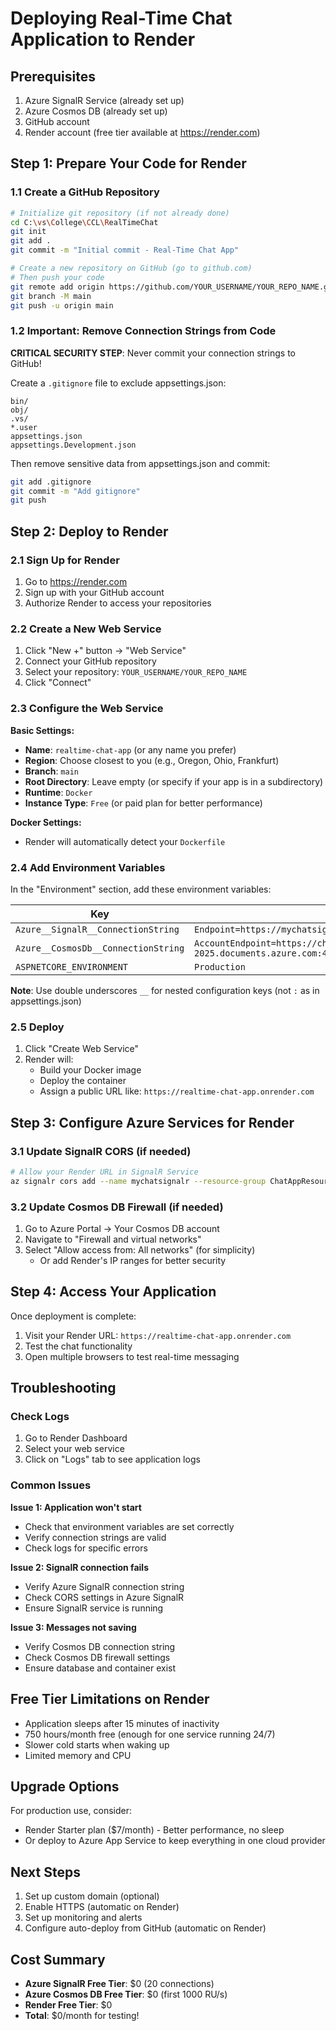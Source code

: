 # Deploying Real-Time Chat Application to Render

## Prerequisites
1. Azure SignalR Service (already set up)
2. Azure Cosmos DB (already set up)
3. GitHub account
4. Render account (free tier available at https://render.com)

## Step 1: Prepare Your Code for Render

### 1.1 Create a GitHub Repository
```bash
# Initialize git repository (if not already done)
cd C:\vs\College\CCL\RealTimeChat
git init
git add .
git commit -m "Initial commit - Real-Time Chat App"

# Create a new repository on GitHub (go to github.com)
# Then push your code
git remote add origin https://github.com/YOUR_USERNAME/YOUR_REPO_NAME.git
git branch -M main
git push -u origin main
```

### 1.2 Important: Remove Connection Strings from Code
**CRITICAL SECURITY STEP**: Never commit your connection strings to GitHub!

Create a `.gitignore` file to exclude appsettings.json:
```
bin/
obj/
.vs/
*.user
appsettings.json
appsettings.Development.json
```

Then remove sensitive data from appsettings.json and commit:
```bash
git add .gitignore
git commit -m "Add gitignore"
git push
```

## Step 2: Deploy to Render

### 2.1 Sign Up for Render
1. Go to https://render.com
2. Sign up with your GitHub account
3. Authorize Render to access your repositories

### 2.2 Create a New Web Service
1. Click "New +" button → "Web Service"
2. Connect your GitHub repository
3. Select your repository: `YOUR_USERNAME/YOUR_REPO_NAME`
4. Click "Connect"

### 2.3 Configure the Web Service

**Basic Settings:**
- **Name**: `realtime-chat-app` (or any name you prefer)
- **Region**: Choose closest to you (e.g., Oregon, Ohio, Frankfurt)
- **Branch**: `main`
- **Root Directory**: Leave empty (or specify if your app is in a subdirectory)
- **Runtime**: `Docker`
- **Instance Type**: `Free` (or paid plan for better performance)

**Docker Settings:**
- Render will automatically detect your `Dockerfile`

### 2.4 Add Environment Variables
In the "Environment" section, add these environment variables:

| Key | Value |
|-----|-------|
| `Azure__SignalR__ConnectionString` | `Endpoint=https://mychatsignalr.service.signalr.net;AccessKey=YOUR_KEY;Version=1.0` |
| `Azure__CosmosDb__ConnectionString` | `AccountEndpoint=https://chatapp-sunil-2025.documents.azure.com:443/;AccountKey=YOUR_KEY;` |
| `ASPNETCORE_ENVIRONMENT` | `Production` |

**Note**: Use double underscores `__` for nested configuration keys (not `:` as in appsettings.json)

### 2.5 Deploy
1. Click "Create Web Service"
2. Render will:
   - Build your Docker image
   - Deploy the container
   - Assign a public URL like: `https://realtime-chat-app.onrender.com`

## Step 3: Configure Azure Services for Render

### 3.1 Update SignalR CORS (if needed)
```bash
# Allow your Render URL in SignalR Service
az signalr cors add --name mychatsignalr --resource-group ChatAppResourceGroup --allowed-origins "https://realtime-chat-app.onrender.com"
```

### 3.2 Update Cosmos DB Firewall (if needed)
1. Go to Azure Portal → Your Cosmos DB account
2. Navigate to "Firewall and virtual networks"
3. Select "Allow access from: All networks" (for simplicity)
   - Or add Render's IP ranges for better security

## Step 4: Access Your Application
Once deployment is complete:
1. Visit your Render URL: `https://realtime-chat-app.onrender.com`
2. Test the chat functionality
3. Open multiple browsers to test real-time messaging

## Troubleshooting

### Check Logs
1. Go to Render Dashboard
2. Select your web service
3. Click on "Logs" tab to see application logs

### Common Issues

**Issue 1: Application won't start**
- Check that environment variables are set correctly
- Verify connection strings are valid
- Check logs for specific errors

**Issue 2: SignalR connection fails**
- Verify Azure SignalR connection string
- Check CORS settings in Azure SignalR
- Ensure SignalR service is running

**Issue 3: Messages not saving**
- Verify Cosmos DB connection string
- Check Cosmos DB firewall settings
- Ensure database and container exist

## Free Tier Limitations on Render
- Application sleeps after 15 minutes of inactivity
- 750 hours/month free (enough for one service running 24/7)
- Slower cold starts when waking up
- Limited memory and CPU

## Upgrade Options
For production use, consider:
- Render Starter plan ($7/month) - Better performance, no sleep
- Or deploy to Azure App Service to keep everything in one cloud provider

## Next Steps
1. Set up custom domain (optional)
2. Enable HTTPS (automatic on Render)
3. Set up monitoring and alerts
4. Configure auto-deploy from GitHub (automatic on Render)

## Cost Summary
- **Azure SignalR Free Tier**: $0 (20 connections)
- **Azure Cosmos DB Free Tier**: $0 (first 1000 RU/s)
- **Render Free Tier**: $0
- **Total**: $0/month for testing!
